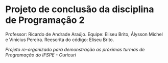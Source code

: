 # Projeto de conclusão da disciplina de Programação 2

Professor: Ricardo de Andrade Araújo.
Equipe: Eliseu Brito, Álysson Michel e Vinicius Pereira.
Reescrita do código: Eliseu Brito.

*Projeto re-organizado para demonstração as próximas turmas de Programação do IFSPE - Ouricuri*
